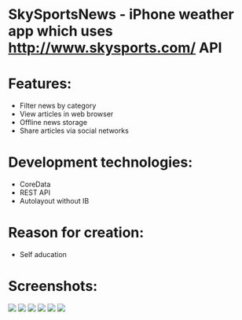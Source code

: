 SkySportsNews - iPhone weather app which uses http://www.skysports.com/ API
============================================================================

# Features:
- Filter news by category
- View articles in web browser
- Offline news storage
- Share articles via social networks

# Development technologies:
- CoreData
- REST API
- Autolayout without IB

# Reason for creation:
- Self aducation

# Screenshots:
![](https://raw.github.com/MaryDort/SkySportsNews/master/Screenshots/Screenshot-1.png) 
![](https://raw.github.com/MaryDort/SkySportsNews/master/Screenshots/Screenshot-2.png)
![](https://raw.github.com/MaryDort/SkySportsNews/master/Screenshots/Screenshot-3.png)
![](https://raw.github.com/MaryDort/SkySportsNews/master/Screenshots/Screenshot-4.png)
![](https://raw.github.com/MaryDort/SkySportsNews/master/Screenshots/Screenshot-5.png)
![](https://raw.github.com/MaryDort/SkySportsNews/master/Screenshots/Screenshot-6.png)